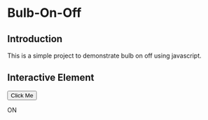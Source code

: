 # Bulb-On-Off

## Introduction
This is a simple project to demonstrate bulb on off using javascript.

## Interactive Element
<button onclick="changeText()">Click Me</button>
<p id="text">ON</p>

>
